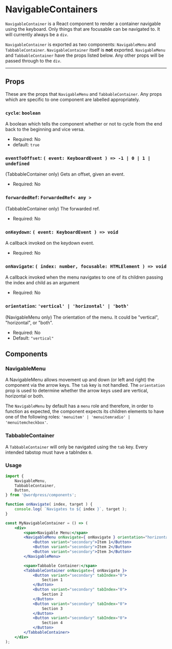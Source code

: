 # NavigableContainers

`NavigableContainer` is a React component to render a container navigable using the keyboard. Only things that are focusable can be navigated to. It will currently always be a `div`.

`NavigableContainer` is exported as two components: `NavigableMenu` and `TabbableContainer`. `NavigableContainer` itself is **not** exported. `NavigableMenu` and `TabbableContainer` have the props listed below. Any other props will be passed through to the `div`.

---

## Props

These are the props that `NavigableMenu` and `TabbableContainer`. Any props which are specific to one component are labelled appropriately.

### `cycle`: `boolean`

A boolean which tells the component whether or not to cycle from the end back to the beginning and vice versa.

-   Required: No
-   default: `true`

### `eventToOffset`: `( event: KeyboardEvent ) => -1 | 0 | 1 | undefined`

(TabbableContainer only)
Gets an offset, given an event.

-   Required: No

### `forwardedRef`: `ForwardedRef< any >`

(TabbableContainer only)
The forwarded ref.

-   Required: No

### `onKeydown`: `( event: KeyboardEvent ) => void`

A callback invoked on the keydown event.

-   Required: No

### `onNavigate`: `( index: number, focusable: HTMLElement ) => void`

A callback invoked when the menu navigates to one of its children passing the index and child as an argument

-   Required: No

### `orientation`: `'vertical' | 'horizontal' | 'both'`

(NavigableMenu only)
The orientation of the menu. It could be "vertical", "horizontal", or "both".

-   Required: No
-   Default: `"vertical"`

## Components

### NavigableMenu

A NavigableMenu allows movement up and down (or left and right) the component via the arrow keys. The `tab` key is not handled. The `orientation` prop is used to determine whether the arrow keys used are vertical, horizontal or both.

The `NavigableMenu` by default has a `menu` role and therefore, in order to function as expected, the component expects its children elements to have one of the following roles: `'menuitem' | 'menuitemradio' | 'menuitemcheckbox'`.

### TabbableContainer

A `TabbableContainer` will only be navigated using the `tab` key. Every intended tabstop must have a tabIndex `0`.

### Usage

```jsx
import {
	NavigableMenu,
	TabbableContainer,
	Button,
} from '@wordpress/components';

function onNavigate( index, target ) {
	console.log( `Navigates to ${ index }`, target );
}

const MyNavigableContainer = () => (
	<div>
		<span>Navigable Menu:</span>
		<NavigableMenu onNavigate={ onNavigate } orientation="horizontal">
			<Button variant="secondary">Item 1</Button>
			<Button variant="secondary">Item 2</Button>
			<Button variant="secondary">Item 3</Button>
		</NavigableMenu>

		<span>Tabbable Container:</span>
		<TabbableContainer onNavigate={ onNavigate }>
			<Button variant="secondary" tabIndex="0">
				Section 1
			</Button>
			<Button variant="secondary" tabIndex="0">
				Section 2
			</Button>
			<Button variant="secondary" tabIndex="0">
				Section 3
			</Button>
			<Button variant="secondary" tabIndex="0">
				Section 4
			</Button>
		</TabbableContainer>
	</div>
);
```
